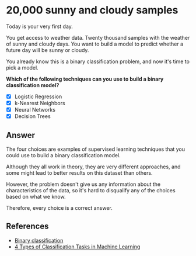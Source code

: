 # 20,000 sunny and cloudy samples

Today is your very first day.

You get access to weather data. Twenty thousand samples with the weather of sunny and cloudy days. You want to build a model to predict whether a future day will be sunny or cloudy.

You already know this is a binary classification problem, and now it's time to pick a model.

**Which of the following techniques can you use to build a binary classification model?**

- [x] Logistic Regression
- [x] k-Nearest Neighbors
- [x] Neural Networks
- [x] Decision Trees

## Answer

The four choices are examples of supervised learning techniques that you could use to build a binary classification model.

Although they all work in theory, they are very different approaches, and some might lead to better results on this dataset than others.

However, the problem doesn't give us any information about the characteristics of the data, so it's hard to disqualify any of the choices based on what we know.

Therefore, every choice is a correct answer.

## References

- [Binary classification](https://en.wikipedia.org/wiki/Binary_classification)
- [4 Types of Classification Tasks in Machine Learning](https://machinelearningmastery.com/types-of-classification-in-machine-learning/)

